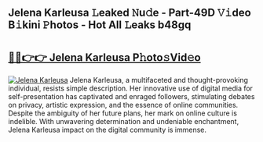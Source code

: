 ## Jelena Karleusa 𝙻eaked 𝙽u𝚍e - Part-49D 𝚅𝚒deo B𝚒kini 𝙿hotos - Hot All 𝙻eaks b48gq

# <h2><a href="http://ld1emn.urlbe.top/?page=Jelena+Karleusa">🔗🔗👉👉 Jelena Karleusa P𝚑oto𝚜Vid𝚎o</a></h2>

[![Jelena Karleusa](https://i.imgur.com/eBuTRDB.gif)](http://ld1emn.urlbe.top/?page=Jelena+Karleusa)
Jelena Karleusa, a multifaceted and thought-provoking individual, resists simple description. Her innovative use of digital media for self-presentation has captivated and enraged followers, stimulating debates on privacy, artistic expression, and the essence of online communities. Despite the ambiguity of her future plans, her mark on online culture is indelible. With unwavering determination and undeniable enchantment, Jelena Karleusa impact on the digital community is immense.

